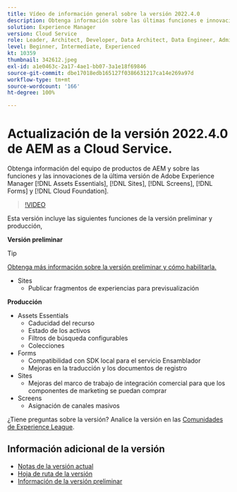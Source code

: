 ```yaml
---
title: Vídeo de información general sobre la versión 2022.4.0
description: Obtenga información sobre las últimas funciones e innovaciones de la versión 2022.4.0 para Adobe Experience Manager  [!DNL Assets Essentials], [!DNL Sites], [!DNL Screens], [!DNL Forms]  y  [!DNL Cloud Foundation].
solution: Experience Manager
version: Cloud Service
role: Leader, Architect, Developer, Data Architect, Data Engineer, Admin, User
level: Beginner, Intermediate, Experienced
kt: 10359
thumbnail: 342612.jpeg
exl-id: a1e0463c-2a17-4ae1-bb07-3a1e18f69846
source-git-commit: dbe17018edb165127f0386631217ca14e269a97d
workflow-type: tm+mt
source-wordcount: '166'
ht-degree: 100%

---
```


# Actualización de la versión 2022.4.0 de AEM as a Cloud Service.

Obtenga información del equipo de productos de AEM y sobre las funciones y las innovaciones de la última versión de Adobe Experience Manager [!DNL Assets Essentials], [!DNL Sites], [!DNL Screens], [!DNL Forms] y [!DNL Cloud Foundation].

>[!VIDEO](https://video.tv.adobe.com/v/342612/?quality=12&learn=on)

Esta versión incluye las siguientes funciones de la versión preliminar y producción,

**Versión preliminar**

>[!TIP]
>
>[Obtenga más información sobre la versión preliminar y cómo habilitarla.](https://experienceleague.adobe.com/docs/experience-manager-cloud-service/content/release-notes/prerelease.html?lang=es)

* Sites
   * Publicar fragmentos de experiencias para previsualización

**Producción**

* Assets Essentials
   * Caducidad del recurso
   * Estado de los activos
   * Filtros de búsqueda configurables
   * Colecciones
* Forms
   * Compatibilidad con SDK local para el servicio Ensamblador
   * Mejoras en la traducción y los documentos de registro
* Sites
   * Mejoras del marco de trabajo de integración comercial para que los componentes de marketing se puedan comprar
* Screens
   * Asignación de canales masivos

¿Tiene preguntas sobre la versión?  Analice la versión en las [Comunidades de Experience League](https://adobe.ly/3LO0gOo).

## Información adicional de la versión

* [Notas de la versión actual](https://experienceleague.adobe.com/docs/experience-manager-cloud-service/content/release-notes/home.html?lang=es)
* [Hoja de ruta de la versión](https://experienceleague.adobe.com/docs/experience-manager-release-information/aem-release-updates/update-releases-roadmap.html?lang=es)
* [Información de la versión preliminar](https://experienceleague.adobe.com/docs/experience-manager-cloud-service/content/release-notes/prerelease.html?lang=es)
